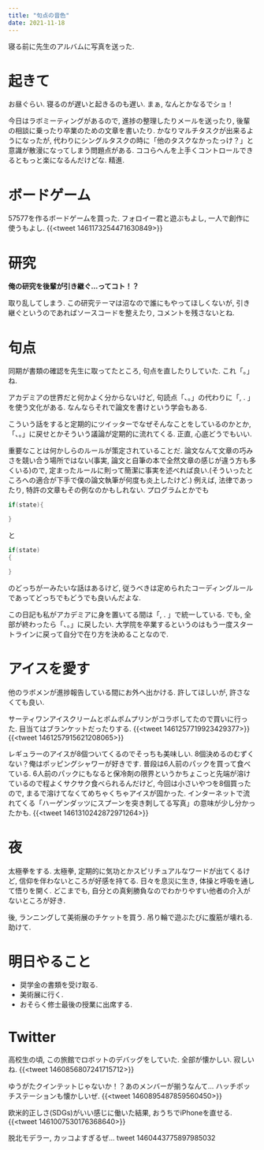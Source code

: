 ```yaml
---
title: "句点の音色"
date: 2021-11-18
---
```


寝る前に先生のアルバムに写真を送った.
# 起きて
お昼ぐらい. 寝るのが遅いと起きるのも遅い. まぁ, なんとかなるでショ！

今日はラボミーティングがあるので, 進捗の整理したりメールを送ったり, 後輩の相談に乗ったり卒業のための文章を書いたり. かなりマルチタスクが出来るようになったが, 代わりにシングルタスクの時に「他のタスクなかったっけ？」と意識が散漫になってしまう問題点がある. ココらへんを上手くコントロールできるともっと楽になるんだけどな. 精進.

# ボードゲーム
57577を作るボードゲームを買った. フォロイー君と遊ぶもよし, 一人で創作に使うもよし.
{{<tweet 1461173254471630849>}}
# 研究
**俺の研究を後輩が引き継ぐ...ってコト！？**

取り乱してしまう. この研究テーマは沼なので誰にもやってほしくないが, 引き継ぐというのであればソースコードを整えたり, コメントを残さないとね.
# 句点
同期が書類の確認を先生に取ってたところ, 句点を直したりしていた. これ「。」ね.

アカデミアの世界だと何かよく分からないけど, 句読点「、。」の代わりに「, . 」を使う文化がある. なんならそれで論文を書けという学会もある.

こういう話をすると定期的にツイッターでなぜそんなことをしているのかとか, 「、。」に戻せとかそういう議論が定期的に流れてくる. 正直, 心底どうでもいい.

重要なことは何かしらのルールが策定されていることだ. 論文なんて文章の巧みさを競い合う場所ではない(事実, 論文と自筆の本で全然文章の感じが違う方も多くいる)ので, 定まったルールに則って簡潔に事実を述べれば良い.(そういったところへの適合が下手で僕の論文執筆が何度も炎上したけど.)
例えば, 法律であったり, 特許の文章もその例なのかもしれない. プログラムとかでも

```c
if(state){

}
```
と
```c
if(state)
{

}
```
のどっちがーみたいな話はあるけど, 従うべきは定められたコーディングルールであってどっちでもどうでも良いんだよな.

この日記も私がアカデミアに身を置いてる間は「, . 」で統一している. でも, 全部が終わったら「、。」に戻したい. 大学院を卒業するというのはもう一度スタートラインに戻って自分で在り方を決めることなので.
# アイスを愛す
他のラボメンが進捗報告している間にお外へ出かける. 許してほしいが, 許さなくても良い. 

サーティワンアイスクリームとポムポムプリンがコラボしてたので買いに行った. 目当てはブランケットだったりする.
{{<tweet 1461257719923429377>}}
{{<tweet 1461257915621208065>}}

レギュラーのアイスが8個ついてくるのでそっちも美味しい. 8個決めるのむずくない？俺はポッピングシャワーが好きです. 普段は6人前のパックを買って食べている. 6人前のパックにもなると保冷剤の限界というかちょこっと先端が溶けているので程よくサクサク食べられるんだけど, 今回は小さいやつを8個買ったので, まるで溶けてなくてめちゃくちゃアイスが固かった. インターネットで流れてくる「ハーゲンダッツにスプーンを突き刺してる写真」の意味が少し分かったかも.
{{<tweet 1461310242872971264>}}

# 夜
太極拳をする. 太極拳, 定期的に気功とかスピリチュアルなワードが出てくるけど, 信仰を伴わないところが好感を持てる. 日々を息災に生き, 体操と呼吸を通して悟りを開く. どこまでも, 自分との真剣勝負なのでわかりやすい他者の介入がないところが好き.

後, ランニングして美術展のチケットを買う. 吊り輪で遊ぶたびに腹筋が壊れる. 助けて.
# 明日やること
- 奨学金の書類を受け取る.
- 美術展に行く.
- おそらく修士最後の授業に出席する.

# Twitter
高校生の頃, この旅館でロボットのデバッグをしていた. 全部が懐かしい. 寂しいね.
{{<tweet 1460856807241715712>}}

ゆうがたクインテットじゃないか！？あのメンバーが揃うなんて... ハッチポッチステーションも懐かしいぜ.
{{<tweet 1460895487859560450>}}

欧米的正しさ(SDGs)がいい感じに働いた結果, おうちでiPhoneを直せる.
{{<tweet 1461007530176368640>}}

脱北モデラー, カッコよすぎるぜ...
tweet 1460443775897985032